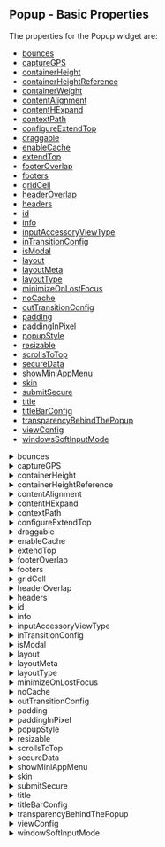                                

Popup - Basic Properties
------------------------

The properties for the Popup widget are:

*   [bounces](#bounces)
*   [captureGPS](#captureG)
*   [containerHeight](#containe2)
*   [containerHeightReference](#containe3)
*   [containerWeight](#containe)
*   [contentAlignment](#contentAlignment)
*   [contentHExpand](#contentHExpand)
*   [contextPath](#contextPath)
*   [configureExtendTop](#configur)
*   [draggable](#draggabl)
*   [enableCache](#enableCa)
*   [extendTop](#extendTo)
*   [footerOverlap](#footerOv)
*   [footers](#footers)
*   [gridCell](#gridCell)
*   [headerOverlap](#headerOverlap)
*   [headers](#headers)
*   [id](#id)
*   [info](#info)
*   [inputAccessoryViewType](#inputAccessoryViewType)
*   [inTransitionConfig](#inTransitionConfig)
*   [isModal](#isModal)
*   [layout](#layout)
*   [layoutMeta](#layoutMe)
*   [layoutType](#layoutType)
*   [minimizeOnLostFocus](#minimize)
*   [noCache](#noCache)
*   [outTransitionConfig](#outTransitionConfig)
*   [padding](#padding)
*   [paddingInPixel](#paddingI)
*   [popupStyle](#popupSty)
*   [resizable](#resizabl)
*   [scrollsToTop](#scrollsT)
*   [secureData](#secureData)
*   [showMiniAppMenu](#showMini)
*   [skin](#skin)
*   [submitSecure](#submitSecure)
*   [title](#title)
*   [titleBarConfig](#titleBar)
*   [transparencyBehindThePopup](#transparencyBehindThePopup)
*   [viewConfig](#viewConfig)
*   [windowsSoftInputMode](#windowsSoftInputMode)


<details close markdown="block"><summary>bounces</summary>

* * *

Specifies whether the scroll view bounces past the edge of the content and back again.

### Syntax
```

bounces
```

### Type

Boolean

### Read/Write

Read + Write

### Remarks

The default value for this property is true.

If set to _false,_ the scroll view bounce is not applied.

If set to _true,_ the scroll view bounce is applied.

### Example

```

//Defining properties for a Popup with bounces:true
var popBasic ={id:"popUp", title:"PopUP", skin:"popSkin", isModal:true};

var popLayout ={containerWeight:100, padding:[5,5,5,5]};

var popPSP ={**bounces:true**};  
  
//Creating the Popup.  
var popUp=new voltmx.ui.Popup(popBasic, popLayout, popPSP);
```

### Platform Availability

*   Available in the IDE
*   iPhone
*   iPad

* * *

</details>
<details close markdown="block"><summary>captureGPS</summary>

* * *

Specifies if the Popup must display a dialog seeking permission from the user to access the location details.

### Syntax
```

captureGPS
```

### Type

Boolean

### Read/Write

No

### Remarks

The default value for this property is false.

If set to _true,_ the dialog appears when you navigate to the specified Popup.

If set to _false,_ the dialog does not appear when you navigate to the specified Popup.

set the value to _true_ (select the checkbox).

For this property to work, you must have selected **Requires GPS functionality** in the Project Properties of the Application (For more information, see the _Configuring Project Properties_ section of the _VoltMX Iris User Guide_) to enable the application to use the GPS functionality.

The following image illustrates the popup to access the location details:

![](Resources/Images/CaptureGPS.png)

### Example

```

//Defining properties for a Popup with captureGPS:true
var popBasic ={id:"popUp", title:"PopUP", skin:"popSkin", isModal:true};

var popLayout ={containerWeight:100, padding:[5,5,5,5]};
		var popPSP ={**captureGPS:true**};

//Creating the Popup.
var popUp=new voltmx.ui.Popup(popBasic, popLayout, popPSP);
```

### Platform Availability

Available in the IDE

Available on Server side Mobile Web (advanced) platform only

* * *

</details>
<details close markdown="block"><summary>containerHeight</summary>

* * *

Specifies the available height of the container in terms of percentage. The percentage is with reference to the value of containerHeightReference property.

### Syntax

containerHeight

### Type

Number

### Read/Write

Read + Write

### Remarks

In Windows platforms, popup occupies the child widget/content height.

If not configured, the value may vary depending on the platforms.

### Example

```

//Defining properties for a Popup with containerHeight:80
var popBasic ={id:"popUp", title:"PopUP", skin:"popSkin", headers:[box1,box2], footers:[box3,box4], isModal:true, transparencyBehindThePopup:100};

var popLayout ={**containerHeight:80**,padding:[5,5,5,5]};

var popPSP ={};

//Creating the Popup.
var popUp=new voltmx.ui.Popup(popBasic, popLayout, popPSP);

//Reading the containerHeight of the popUp
alert("popUp containerHeight::"+popUp.containerHeight);


```

### Platform Availability

Available on all platforms.

* * *

</details>
<details close markdown="block"><summary>containerHeightReference</summary>

* * *

This property is enabled when you set the [containerHeight](#containe). The widget height percentage is calculated based on the following options:

### Syntax
```

containerHeightReference
```

### Type

Number

### Read/Write

Read + Write

### Remarks

The default value for this property is CONTAINER\_HEIGHT\_BY\_FORM\_REFERENCE.

The container height percentage is calculated based on the below options.

*   CONTAINER\_HEIGHT\_BY\_FORM\_REFERENCE: The Popup height is calculated based on the height of the Form excluding headers and footers. This property doesn't have any effect if the scrollbox is placed inside a popup or headers/footers. On Desktop Web platform, view port height is considered as form height.
*   CONTAINER\_HEIGHT\_BY\_PARENT\_WIDTH: Use this option if the Popup is placed inside a Box. The width is calculated based on the width of the Box. On Desktop Web platform, view port width is considered as parent width.
*   CONTAINER\_HEIGHT\_BY\_DEVICE\_REFERENCE: Specifies the height of the popup as that of the height of the device/screen height. On Desktop Web platform, screen height is considered as device height.

> **_Note:_** To set the value through code, prefix the option with _constants._ such as _**constants.<option>**_.

### Example

```

//Defining the properties for Popup with 
	containerHeightReference: constants.CONTAINER_HEIGHT_BY_DEVICE_REFERENCE
var popBasic ={id:"popUp", title:"PopUP", skin:"popSkin", headers:[box1,box2], 
	footers:[box3,box4], isModal:true, transparencyBehindThePopup:100};

var popLayout ={containerHeight:80,padding:[5,5,5,5], 
	**containerHeightReference: constants.CONTAINER_HEIGHT_BY_DEVICE_REFERENCE**};

var popPSP ={};

//Creating the Popup.
var popUp=new voltmx.ui.Popup(popBasic, popLayout, popPSP); 
```

### Platform Availability

Available in the IDE

Available on all platforms.

* * *

</details>
<details close markdown="block"><summary>contentAlignment</summary>

* * *

Specifies the alignment of content in the Popup with respect to the boundaries of the Popup.

### Syntax
```

contentAlignment
```

### Type

Constant

### Read/Write

Read + Write

### Remarks

The default value for this property is CONTENT\_ALIGN\_CENTER.

Following are the possible alignment options available for Popup content:

*   CONTENT\_ALIGN\_TOP\_LEFT – Specifies the content should be aligned at the top left corner of the Popup.
*   CONTENT\_ALIGN\_TOP\_CENTER – Specifies the content should be aligned at the top center corner of the Popup.
*   CONTENT\_ALIGN\_TOP\_RIGHT – Specifies the content should be aligned at the top right corner of the Popup.
*   CONTENT\_ALIGN\_MIDDLE\_LEFT – Specifies the content should be aligned at middle left corner of the Popup.
*   CONTENT\_ALIGN\_CENTER – Specifies the content should be aligned center of the Popup.
*   CONTENT\_ALIGN\_MIDDLE\_RIGHT – Specifies the content should align at the middle right corner of the Popup.
*   CONTENT\_ALIGN\_BOTTOM\_LEFT – Specifies the content should be aligned at the bottom left corner of the Popup.
*   CONTENT\_ALIGN\_BOTTOM\_CENTER – Specifies the content should be aligned at the bottom center corner of the Popup.
*   CONTENT\_ALIGN\_BOTTOM\_RIGHT – Specifies the content should be aligned at the bottom right corner of the Popup.

> **_Note:_** When the contentHExpand property is set to true, the Popup content occupies the entire width of the Popup. When the contentHExpand property is set to false, the Popup content is aligned based on the contentAlignment property.

### Example

```

<PopupName>.contentAlignment = constants. CONTENT_ALIGN_CENTER
```

### Platform Availability

This property is available on Windows Phone 8.1

* * *

</details>
<details close markdown="block"><summary>contentHExpand</summary>

* * *

Specifies if the content should occupy all the width available in the Popup Widget.

**Default:**_true_

If set to _false_, the content in the Popup occupies its preferred width. The preferred width of a widget is the sum of its content’s width, margin and padding.

If set to _true_, the content in the Popup occupies the entire width of the Popup.

### Syntax

contentHExpand

### Type

Boolean

### Read/Write

No

### Example

```

<PopupName>.contentHExpand = true;
```

### Platform Availability

This property is available on Windows Phone 8.1

* * *

</details>
<details close markdown="block"><summary>contextPath</summary>

* * *

Specifies the context path to be displayed in the address field of the browser. For more information about specifying a context path.

**Default:** empty

> **_Note:_** This field is only populated when you specify a Context ID and a corresponding Context Path in the Site Minder tab under Mobile web in the Project properties window.

#### Syntax

contextPath

### Type

String

### Example

```

//Defining properties for a Popup with contextPath:"https://www.xyz.com"
var popBasic ={id:"popUp", title:"PopUP", skin:"popSkin", isModal:true};

var popLayout ={containerWeight:100, padding:[5,5,5,5]};

var popPSP ={**contextPath:"https://www.xyz.com"**};

//Creating the Popup.
var popUp=new voltmx.ui.Popup(popBasic, popLayout, popPSP);
```

### Platform Availability

*   Available in the IDE
*   Server side Mobile Web (basic)
*   Server side Mobile Web (BJS)

* * *

</details>
<details close markdown="block"><summary>configureExtendTop</summary>

* * *

This property enables you to configure extendTop property.

### Syntax
```

None. Its an IDE only property
```

### Read/Write

No

### Remarks

The default value for this property is false.

If set to _true,_ the property extendTop is displayed.

If set to _false,_ the property extendTop is not displayed.

### Platform Availability

*   Available in the IDE
*   iPhone
*   iPad

* * *

</details>
<details close markdown="block"><summary>draggable</summary>

* * *

Specifies the weather the popup can be dragged across the browser screen.

### Syntax
```

draggable
```

### Type

Boolean

### Read/Write

No

### Remarks

The default value for this property is false.

If set to _true_, the popup window can be dragged.

if set to _false_, the popup window cannot be dragged.

### Example

```

//Defining properties for a Popup with draggable:true.
var popBasic ={id:"popUp", title:"PopUP", skin:"popSkin", isModal:true};

var popLayout ={containerWeight:100, padding:[5,5,5,5]};

var popPSP ={**draggable: true**};
		  
//Creating the Popup.
var popUp=new voltmx.ui.Popup(popBasic, popLayout, popPSP);
```

### Platform Availability

Available in the IDE

This property is available on Desktop Web platform.

* * *

</details>
<details close markdown="block"><summary>enableCache</summary>

* * *

This property enables you to improve the performance of Positional Dimension Animations.

### Syntax
```

enableCache
```

### Type

Boolean

### Read/Write

Read + Write

### Remarks

The default value for this property is true.

When this property is used, it increases the memory consumption by the application. It enables tradeoff between performance and visual quality of the content.

### Platform Availability

Available in the IDE

This property is supported only on Windows platform

* * *

</details>
<details close markdown="block"><summary>extendTop</summary>

* * *

Specifies the popup content to scroll under the App Menu. This property is supported in iOS7 and above only.

### Syntax
```

extendTop
```

### Type

Boolean

### Read/Write

Read + Write

### Remarks

This property is also applicable on the Application Level properties under Application Properties > Native > iPhone/iPad > Platform Settings. The property set at popup level takes precedence over Application level.

The default value for this property is false.

If set to _true,_ the popup scroll under the App Menu.

This property is applicable on popup level headers and footers, app level headers and footers, title bar, and app menu.

### Example

```

//Defining a popup with extendTop:true

var popBasic ={id:"popUp", title:"PopUP", skin:"popSkin", isModal:true};

var popLayout ={containerWeight:100, padding:[5,5,5,5]};

var popPSP ={**extendTop:true**};

//Creating the Popup.
var popUp=new voltmx.ui.Popup(popBasic, popLayout, popPSP);
```

### Platform Availability

*   Available in the IDE
*   iPhone
*   iPad

* * *

</details>
<details close markdown="block"><summary>footerOverlap</summary>

* * *

Specifies if the footer must overlaps the Popup. For example, every time you scroll the Popup, the footer is fixed and the footer overlaps the Popup as specified in the Footer Overlap field. If this field is selected, the Popup scrolls behind the footer background and a part of the footer background is transparent.

**Default:**_false_

### Syntax
```

footerOverlap
```

### Type

Boolean

### Read/Write

No

### Example

```

//Defining properties for a Popup with footerOverlap:true
var popBasic ={id:"popUp", title:"PopUP", skin:"popSkin", isModal:true};

var popLayout ={containerWeight:100, padding:[5,5,5,5]};

var popPSP ={**footerOverlap:true**};

//Creating the Popup.
var popUp=new voltmx.ui.Popup(popBasic, popLayout, popPSP);
```

### Platform Availability

*   Available in the IDE
*   iPhone
*   iPad

* * *

</details>
<details close markdown="block"><summary>footers</summary>

* * *

A footer is a section of the Popup that is docked at the bottom of the Popup (does not scroll along with the content of the Popup).

### Syntax
```

footers
```

### Type

Array(voltmx.ui.Box)

### Read/Write

Read only

### Remarks

It accepts an array of voltmx.ui.Box object references with horizontal orientation that are added as footer docked at the bottom of the Popup. These footers can be reused across forms.

### Example

```

//Defining properties for a Popup with Footers:[box3,box4], where box3 and box4 are boxes and these boxes should be created and made available for access.
var popBasic ={id:"popUp", title:"PopUP", skin:"popSkin", headers:[box1,box2], **footers:[box3,box4]**, isModal:true, transparencyBehindThePopup:100};

var popLayout ={containerWeight:100, padding:[5,5,5,5]};

var popPSP ={};

//Creating the Popup.
var popUp=new voltmx.ui.Popup(popBasic, popLayout, popPSP);
```

### Platform Availability

Available in the IDE

Available on all platforms

* * *

</details>
<details close markdown="block"><summary>gridCell</summary>

* * *

Represents the grid cell details in the sequence colSpan, rowSpan, rowNo, colNo. Description of the details are:

*   colSpan: Specifies the number of columns that a grid should span. Default value is 1.
*   rowSpan: Specifies the number of rows that a grid should span. Default value is 1.
*   rowNo: Specifies the row number in where the widget is placed in a grid layout.
*   colNo: Specifies the column number in where the widget is placed in a grid layout.

### Syntax
```

gridCell
```

### Type

JSObject

### Read/Write

Read + Write

### Remarks

This property is applicable only when a widget is placed inside a container widget with Grid Layout applied.

Layout type is not visible as a property. It is set when the user applies XYLayout or GridLayout on a form. The default option is XYLayout. To set GridLayout, right-click on the form and select Apply GridLayout.  

### Example

```

//Defining properties for a Popup with gridCell.
var popBasic ={id:"popUp", title:"PopUP", skin:"popSkin", headers:[box1,box2], footers:[box3,box4], isModal:true, transparencyBehindThePopup:100};

var popLayout ={containerWeight:80,padding:[5,5,5,5], layoutType: constants.CONTAINER_LAYOUT_GRID,
layoutMeta: {
	"cols": 8,
	"colmeta": ["15", "15", "15", "15", "15", "15", "5", "5"],
	"rows": 4
},**gridCell: {"colSpan":1, "rowSpan":1, "rowNo":1, "colNo":1}** };

var popPSP ={};

//Creating the Popup.
var popUp=new voltmx.ui.Popup(popBasic, popLayout, popPSP);
```

### Platform Availability

*   Available in the IDE
*   Windows Tablet

* * *

</details>
<details close markdown="block"><summary>headerOverlap</summary>

* * *

Specifies if the header must overlaps the Popup.

### Syntax
```

headerOverlap
```

### Type

Boolean

### Read/Write

No

### Remarks

The default value for this property is false.

For example, every time you scroll the Popup, the header is fixed and the header overlaps the Popup as specified in the header overlap field. If this field is selected, the Popup scrolls behind the header background and a part of the header background is transparent.

### Example

```

//Defining properties for a Popup with headerOverlap:true
var popBasic ={id:"popUp", title:"PopUP", skin:"popSkin", isModal:true};

var popLayout ={containerWeight:100, padding:[5,5,5,5]};

var popPSP ={**headerOverlap:true**};

//Creating the Popup.
var popUp=new voltmx.ui.Popup(popBasic, popLayout, popPSP);
```

### Platform Availability

*   Available in the IDE
*   iPhone
*   iPad

* * *

</details>
<details close markdown="block"><summary>headers</summary>

* * *

A header is a section of the Popup that is docked at the top of the Popup (does not scroll along with the content of the Popup). It accepts an array of voltmx.ui.Box object references with horizontal orientation that are added as header docked at the top of the Popup. These headers can be reused across Popups.

### Syntax
```

headers
```

### Type

Array(voltmx.ui.Box)

### Read/Write

Read only

### Example

```

//Defining properties for a Popup with headers:[box1,box2],Where box1 and box2 are boxes and these boxes should be created and made available for access.
var popBasic ={id:"popUp", title:"PopUP", skin:"popSkin", **headers:[box1,box2]**, footers:[box3,box4], isModal:true, transparencyBehindThePopup:100};

var popLayout ={containerWeight:100, padding:[5,5,5,5]};

var popPSP ={};

//Creating the Popup.
var popUp=new voltmx.ui.Popup(popBasic, popLayout, popPSP);
```

### Platform Availability

Available in the IDE

Available on all platforms

* * *

</details>
<details close markdown="block"><summary>id</summary>

* * *

id is a unique identifier of Popup consisting of alpha numeric characters. Every Popup should have a unique id within an application.

### Syntax
```

id
```

### Type

String

### Read/Write

No

### Example

```

//Defining properties for a Popup with id:"popUp1"
var popBasic ={**id:"popUp1"**, title:"PopUP",skin:"popSkin", headers:[box1,box2], footers:[box3,box4], isModal:true, transparencyBehindThePopup:100};

var popLayout ={containerWeight:100,padding:[5,5,5,5]};

var popPSP ={};

//Creating the Popup.
var popUp1=new voltmx.ui.Popup(popBasic, popLayout, popPSP);
```

### Platform Availability

Available in the IDE

Available on all platforms

* * *

</details>
<details close markdown="block"><summary>info</summary>

* * *

A custom JSObject with the key value pairs that a developer can use to store the context with the widget. This will help in avoiding the globals to most part of the programming.

> **_Note:_** This is a **non-Constructor** property. You cannot set this property through widget constructor. But you can read and write data to it.

Info property can hold any JSObject. After assigning the JSObject to info property, the JSObject should not be modified. For example,

```

var inf = {a: 'hello'};
widget.info = inf; //works
widget.info.a = 'hello world'; //This will not update the widget info a property to Hello world. widget.info.a will have old value as hello.
```

### Syntax
```

info
```

### Type

JSObject

### Read/Write

Read + Write

### Example

```

//Defining properties for a Popup with info property.
var popBasic ={id:"popUp", title:"PopUP", skin:"popSkin", headers:[box1,box2], footers:[box3,box4], isModal:true, transparencyBehindThePopup:100};

var popLayout ={containerWeight:100,padding:[5,5,5,5]};

var popPSP ={};
  
//Creating the Popup.
var popUp=new voltmx.ui.Popup(popBasic, popLayout, popPSP);  
**popUp.info = {key:"text of popup"};**  
//Reading the info of the popUp.	
alert("popUp info is ::"+popUp.info);
```

### Platform Availability

Available on all platforms

* * *

</details>
<details close markdown="block"><summary>inputAccessoryViewType</summary>

* * *

When building iPhone applications that support or provide text input, it's often necessary to create some extra buttons (or other controls) beyond the ones provided by the default keyboard interface.

### Syntax
```

inputAccessoryViewType
```

### Type

Number

### Read/Write

No

### Remarks

VoltMX Platform by default, adds the Previous, Next and Done buttons to the applicable input controls. These buttons allow specific operations needed by your application, such as moving to the next or previous text field, make the keyboard disappear. The area above the keyboard is known as Input Accessory View.

This property, allows you to specify the type of accessory view that will be shown for all the input controls on this Popup.

![](Resources/Images/onlynextprevtoolbar.png)

The Input Accessory View Type defined in the form level takes precedence over the Input Accessory View Type defined in application level settings.

You can select one of the following view types:

**Default:** FORM\_INPUTACCESSORYVIEW\_DEFAULT

The available options are:

*   FORM\_INPUTACCESSORYVIEW\_NONE: Use this option if you do not want to specify the toolbar.  
    This option should be used carefully, as setting this option for widgets like calendar leaves the user with no option to select and drop-down a wheel calendar.
*   FORM\_INPUTACCESSORYVIEW\_DEFAULT: Specifies that the toolbar that is defined in the Application level settings. To set the Application level settings, right-click on the project and navigate to `Properties> Native App>iPhone/iPad.`
*   FORM\_INPUTACCESSORYVIEW\_NEXTPREV: Specifies the navigation options as Next, Previous, and Done for a popup. The below image illustrates the nextprevtoolbar set for a Textbox. The highlighted toolbar is achieved by setting the Keyboard Type as _Default_ for a Textbox and Input Accessory View Type as _nextprevtoolbar_ to the popup.

![](Resources/Images/nextprevtoolbar.png)

*   FORM\_INPUTACCESSORYVIEW\_CANCEL: Specifies that the input accessory view has a cancel button. This option does not trigger any events. Specifies that the input accessory view has a cancel button. This option does not trigger any events.

This option (_none_) should be used carefully, as setting this option for widgets like calendar leaves the user with no option to select and drop-down a wheel calendar.

### Example

```

//Defining properties for a Popup with inputAccessoryViewType as nextprevtoolbar
var popBasic ={id:"popUp", title:"PopUP", skin:"popSkin", isModal:true};

var popLayout ={containerWeight:100, padding:[5,5,5,5]};

var popPSP ={**inputAccessoryViewType:constants.nextprevtoolbar**};

//Creating the Popup.
var popUp=new voltmx.ui.Popup(popBasic, popLayout, popPSP);
```

### Platform Availability

*   Available in the IDE
*   iPhone
*   iPad

* * *

</details>
<details close markdown="block"><summary>inTransitionConfig</summary>

* * *

Specifies the configuration to be used when the user arrives on this form. It accepts hash values.

### Syntax
```

inTransitionConfig
```

### Type

JSObject

### Read/Write

Read + Write

### Remarks

Following are the properties available for iPhone and iPad:

**transitionDuration:** Specifies the duration after which the transition is applied on the popup. The default value is 0.3 seconds.

**transitionDirection:** Specifies the direction from which the popup is displayed. The available options are:

1.  none - Use this option if you do not want to specify a transition direction.
2.  fromRight - Specifies that the popup must appear from the right.
3.  fromLeft - Specifies that the popup must appear from the left.
4.  fromBottom - Specifies that the popup must appear from the bottom.
5.  fromTop - Specifies that the popup must appear from the top.

**transitionEffect:** Specifies the effect from which the popup is displayed. The available options are:

1.  none - Use this option if you do not want to specify a transition direction.
2.  transitionMoveIn - Specifies that the popup must slide over the existing content in the direction as specified in the _transitionDirection_.
3.  transitionPush - Specifies that the popup must push the existing content in the direction as specified in the _transitionDirection_ preserve">var var take its place.
4.  transitionReveal - Specifies that the popup must be revealed gradually in the direction as specified in the _transitionDirection_.

The below effects applicable to Android platform:

1.  default/none - The constant value is 0. The default device effect is applied or none of the effect is applied.
2.  bottom-top - The constant value is 1. Specifies that the popup must _slide-in_ from the bottom and proceed towards the top.
3.  from left - The constant value is 2. Specifies that the popup must _slide-in_ from the _left_ with a _fade_ effect.
4.  from right- The constant value is 3. Specifies that the popup must _slide-in_ from the _right_ with a _fade_ effect.
5.  to right- The constant value is 4. Specifies that the popup must _slide-out_ to the _right_ with a _fade_ effect.
6.  to left- The constant value is 5. Specifies that the popup must _slide-out_ to the _left_ with a _fade_ effect.
7.  from center- The constant value is 6. Specifies that the popup must _grow_ from the _center_ with a _fade_ effect.
8.  topright-bottom - The constant value is 7. Specifies that the popup must _slide-in_ from the _top-right_ corner and proceed towards the bottom.
9.  bottomleft-top - The constant value is 8. Specifies that the popup must _slide-in_ from the _bottom-left_ corner and proceed towards the top.
10.  bottom-top style1 - The constant value is 9. Specifies that the popup must _shrink_ from the bottom towards the top.
11.  top down - The constant value is 10. Specifies that the popup must _slide-in_ from the top and proceed towards the bottom.

```

//sample code to set inTransitionConfig with the option bottom-top.  
  
popup1.inTransitionConfig= { popupAnimation: 1 };
```

Following are the properties available for Windows Phone:

**inTransition:** Specifies the effect from which the popup is displayed. The available options are:

1.  Slide In- Specifies that the popup must slide horizontally from left into the view. By default, this option is selected.
2.  Pop In- Specifies that the popup must emerge from center-center of the screen.
3.  none: The popup appears with no animation applied.

On SPA Platform, **Transition** has the below options to set:

1.  None- Use this option if you do not want to specify a transition direction.
2.  Top Center - Specifies that the popup must appear from the top center.
3.  Bottom Center - Specifies that the popup must appear from the bottom center.
4.  Right Center - Specifies that the popup must appear from the right center.
5.  Left Center - Specifies that the popup must appear from the left center.

### Example

```

//Defining properties for a Popup with inTransitionConfig:{transitionDirection:"topCenter"}
var popBasic ={id:"popUp", title:"PopUP", skin:"popSkin", isModal:true};

var popLayout ={containerWeight:100, padding:[5,5,5,5]};

var popPSP ={**inTransitionConfig:{transitionDuration:"0.5", transitionEffect:"transitionMoveIn", transitionDirection:"topCenter"}**};

//Creating the Popup.
var popUp=new voltmx.ui.Popup(popBasic, popLayout, popPSP);

//Reading the inTransitionConfig of the popUp
alert("popUp inTransitionConfig::"+popUp.inTransitionConfig);
```

### Platform Availability

Available in the IDE

Available on all platforms., Windows Desktop, and Windows Tablet

* * *

</details>
<details close markdown="block"><summary>isModal</summary>

* * *

This property indicates whether the popup is to be shown as modal window or a non-modal window.

### Syntax
```

isModal
```

### Type

Boolean

### Read/Write

Read + Write

### Remarks

In user interface design, a _modal_ window, which is a child window that requires users to interact with it before they can return to operating the parent application, thus preventing the workflow on the application main window.

The default value for this property is false.

If set to _true,_ the popup is shown as modal window.

If set to _false,_ the popup is shown as non-modal window.

### Example

```

//Defining properties for a Popup with isModal:true
var popBasic ={id:"popUp", title:"PopUP",skin:"popSkin", headers:[box1,box2], footers:[box3,box4], **isModal:true**, transparencyBehindThePopup:100};

var popLayout ={containerWeight:100,padding:[5,5,5,5]};

var popPSP ={};
  
//Creating the Popup.
var popUp=new voltmx.ui.Popup(popBasic, popLayout, popPSP);

//Reading the isModal of the popUp
alert("popUp isModal::"+popUp.isModal);
```

### Platform Availability

Available in the IDE

Available on all platforms

* * *

</details>
<details close markdown="block"><summary>layout</summary>

* * *

Specifies if the arrangement of the widgets either in horizontal or vertical direction.

### Syntax
```

layout
```

### Type
String

### Read/Write
No

### Remarks

The default value for this property is Vertical.

The available options are:

*   Vertical:The navigation happens in vertical direction.
*   Horizontal:The navigation happens in horizontal direction.

### Example

```

//Defining properties for a Popup with layout:Vertical
var popBasic ={id:"popUp", title:"PopUP", skin:"popSkin", isModal:true};

var popLayout ={containerWeight:100, padding:[5,5,5,5]};

var popPSP ={**layout:constants.Vertical**};

//Creating the Popup.
var popUp=new voltmx.ui.Popup(popBasic, popLayout, popPSP);
```

### Platform Availability

Available in the IDE

This property is available on Windows Tablet

* * *

</details>
<details close markdown="block"><summary>layoutMeta</summary>

* * *

A custom JSObject with the key, value pairs that developer can use to provide the meta info about the grid layout.

### Syntax
```

layoutMeta
```

### Type

JSObject

### Read/Write

Read + Write

### Remarks

The following are the mandatory keys required to be part of the Meta.

The data for layoutmeta data is set when you set grid layout view properties for rows and columns. This property can be set using VoltMX Iris Grid Layout view. To set the view, go to Window > Show View > Others and select GridLayout View from VoltMX Iris folder.

**rows :** no of grid rows

**cols** : no of grid cols

**colmeta**: \[{width:"width in %"}\]

The sum total of percentage (%) widths of each of the columns in the grid layout should add up to 100%.

### Example

```

//Defining properties for a Popup with layoutMeta.
var popBasic ={id:"popUp", title:"PopUP", skin:"popSkin", headers:[box1,box2], footers:[box3,box4], isModal:true, transparencyBehindThePopup:100};

var popLayout ={containerWeight:80,padding:[5,5,5,5], layoutType: constants.CONTAINER_LAYOUT_GRID,
**layoutMeta: {
		"cols": 8,
	"colmeta": ["15", "15", "15", "15", "15", "15", "5", "5"],
	"rows": 4}**,
		gridCell: {"colSpan":1, "rowSpan":1, "rowNo":1, "colNo":1} };

var popPSP ={};

//Creating the Popup.
var popUp=new voltmx.ui.Popup(popBasic, popLayout, popPSP);
```

### Platform Availability

*   Available in the IDE
*   Windows Tablet

* * *

</details>
<details close markdown="block"><summary>layoutType</summary>

* * *

Defines the type of the layout of container widget.

### Syntax
```

layoutType
```

### Type

String

### Read/Write

Read only

### Remarks

The available options are:

*   CONTAINER\_LAYOUT\_BOX: This is the default options on both Windows Tablet and Desktop Web platforms.
*   CONTAINER\_LAYOUT\_GRID: In grid layout the form is split it to rows and columns.

Layout type is not visible as a property. It is set when the user applies XYLayout or GridLayout on a form. From the IDE, the default option is XYLayout. To set GridLayout, right-click on the form and select Apply GridLayout.

### Example

```

//Defining properties for a Popup with layoutType:CONTAINER_LAYOUT_GRID.
var popBasic ={id:"popUp", title:"PopUP", skin:"popSkin", headers:[box1,box2], footers:[box3,box4], isModal:true, transparencyBehindThePopup:100};

var popLayout ={containerWeight:80,padding:[5,5,5,5], **layoutType: constants.CONTAINER_LAYOUT_GRID**,
layoutMeta: {
	"cols": 8,
	"colmeta": ["15", "15", "15", "15", "15", "15", "5", "5"],
	"rows": 4
}, gridCell: {"colSpan":1, "rowSpan":1, "rowNo":1, "colNo":1} };

var popPSP ={};

//Creating the Popup.
var popUp=new voltmx.ui.Popup(popBasic, popLayout, popPSP);
```

### Platform Availability

*   Available in the IDE
*   Windows Tablet

* * *

</details>
<details close markdown="block"><summary>minimizeOnLostFocus</summary>

* * *

Indicates the popup window should minimize when the focus moves out of the popup.

### Syntax
```

minimizeOnLostFocus
```

### Type

Boolean

### Read/Write

No

Remarks

This property is applicable only for non-modal popup.

The default value for this property is false.

If set to _true_, the popup window is minimized.

if set to _false_, the popup window is not minimized.

### Example

```

//Defining a Popup with layoutType
var popBasic = {id:"popup", type:constants.POPUP_TYPE_NATIVE , title:"Welcome"};

var popLayout ={displayOrientation:constants.POPUP_DISPLAY_ORIENTATION_BOTH, paddingInPixel:false, padding:[5,5,5,5]};

var popPSP ={layoutType: constants.CONTAINER_LAYOUT_GRID,
layoutMeta: {
	"cols": 8,
	"colmeta": ["15", "15", "15", "15", "15", "15", "5", "5"],
	"rows": 4
	}, **minimizeOnLostFocus: true**};

//Creating a POPUP.
var frm =new voltmx.ui.Popup(popBasic, popLayout, popPSP);
```

### Platform Availability

Available in the IDE

This property is available on Desktop Web

* * *

</details>
<details close markdown="block"><summary>noCache</summary>

* * *

This property indicates that if the form is enabled for caching on the device browser.

### Syntax
```

noCache
```

### Type

Boolean

### Remarks

A web cache is a mechanism for the temporary storage ](caching) of web documents, such as.md pages and images, to reduce bandwidth usage, server load, and perceived lag.

The default value for this property is true.

If set to _false_, appropriate Cache control headers are included in the HTTP response.

If set to _true_, cache control headers are not included in the HTTP response.

### Example

```

//Defining properties for a Popup with noCache:false
var popBasic ={id:"popUp", type:constants.POPUP_TYPE_NATIVE, title:"PopUP", skin:"popSkin", isModal:true};

var popLayout ={containerWeight:100,padding:[5,5,5,5]};

var popPSP ={**noCache:false**};

//Creating the Popup.
var popUp=new voltmx.ui.Popup(popBasic, popLayout, popPSP);
```

### Platform Availability

*   Available in the IDE
*   Server side Mobile Web (basic)
*   Server side Mobile Web (BJS)

* * *

</details>
<details close markdown="block"><summary>outTransitionConfig</summary>

* * *

### Syntax
```

outTransitionConfig
```

### Type

JSObject

### Read/Write

Read + Write

### Remarks

Specifies the type of transition effect to be applied when the popup is going out of view. It accepts hash values.

Following are the properties available for iPhone and iPad:

**transitionDuration:** Specifies the duration after which the transition is applied on the popup. The default value is 0.3 seconds.

**transitionDirection:** Specifies the direction from which the popup must disappear in a view. You can choose one of the following options:

1.  none - Use this option if you do not want to specify a transition direction.
2.  fromRight - Specifies that the popup must disappear from the right.
3.  fromLeft - Specifies that the popup must disappear from the left.
4.  fromBottom - Specifies that the popup must disappear from the bottom.
5.  fromTop - Specifies that the popup must disappear from the top.

**transitionEffect:** Specifies the type of transition effect to be applied when the form disappears in the view. You can choose one of the following transition effects:

1.  none - Use this option if you do not want to specify a transition direction.
2.  transitionFade - Specifies that the popup must fade when it is transitioned to a hidden or an invisible state.
3.  transitionMoveOut - Specifies that the popup must slide away in the direction as specified in the _transitionDirection_.
4.  transitionMoveIn - Specifies that the popup must slide over the existing content in the direction as specified in the _transitionDirection_.

Following are the properties available for Android platform:

1.  default/none - The constant value is 0. The default device effect is applied or none of the effect is applied.
2.  bottom-top - The constant value is 1. Specifies that the popup must _slide-out_ from the bottom and proceed towards the top.
3.  from left- The constant value is 2. Specifies that the popup must _slide-out_ from the _left_ with a _fade_ effect.
4.  from right - The constant value is 3. Specifies that the popup must _slide-out_ from the _right_ with a _fade_ effect.
5.  to right - The constant value is 4. Specifies that the popup must _slide-in_ to the _right_ with a _fade_ effect.
6.  to left - The constant value is 5. Specifies that the popup must _slide-in_ to the _left_ with a _fade_ effect.
7.  from center - The constant value is 6. Specifies that the popup must _grow_ from the _center_ with a _fade_ effect.
8.  topright-bottom - The constant value is 7. Specifies that the popup must _slide-in_ from the _top-right_ corner and proceed towards the bottom.
9.  bottomleft-top - The constant value is 8. Specifies that the popup must _slide-in_ from the _bottom-left_ corner and proceed towards the top.
10.  bottom-top style1 - The constant value is 9. Specifies that the popup must _shrink_ from the bottom towards the top.
11.  top down - The constant value is 10. Specifies that the popup must _slide-in_ from the top and proceed towards the bottom.

```

//sample code to set outTransitionConfig with the option top down.  
  
popup1.outTransitionConfig= { popupAnimation: 10 };
```

Following are the properties available for Windows Phone:

**outTransition:** Specifies the effect when popup is disappearing. The available options are:

1.  Slide Out- Specifies that the popup must slide horizontally to right when disappearing.
2.  Pop Out- Specifies that the popup must drop in to center-center of the screen when disappearing.
3.  none- The popup disappears with no animation applied.

On SPA Platform, **Transition** has the below options to set:

1.  None- Use this option if you do not want to specify a transition direction.
2.  Top Center - Specifies that the popup must disappear from the top center.
3.  Bottom Center - Specifies that the popup must disappear from the bottom center.
4.  Right Center - Specifies that the popup must disappear from the right center.
5.  Left Center - Specifies that the popup must appear from the left center.

### Example

```

//Defining properties for a Popup with outTransitionConfig:{transitionDirection:"topCenter"}
var popBasic ={id:"popUp", title:"PopUP", skin:"popSkin", isModal:true};

var popLayout ={containerWeight:100, padding:[5,5,5,5]};

var popPSP ={**outTransitionConfig:{transitionDuration:"0.5", transitionEffect:"transitionMoveIn", transitionDirection:"topCenter"}**};

//Creating the Popup.
var popUp=new voltmx.ui.Popup(popBasic, popLayout, popPSP);

//Reading the outTransitionConfig of the popUp.
alert("popUp outTransitionConfig::"+popUp.outTransitionConfig);
```

Availability

Available in the IDE

Available on all platforms., Windows Desktop, and Windows Tablet.

* * *

</details>
<details close markdown="block"><summary>padding</summary>

* * *

Defines the space between the content of the widget and the widget boundaries.

### Syntax
```

padding
```

### Type

Array

### Read/Write

Read + Write

### Remarks

You can use this option to define the top, left, right, and bottom distance between the widget content and the widget boundary.

To define the padding values for a platform, click the (![](Resources/Images/clicktoedit.png)) button against the property to open the _Padding_ screen. Select the checkbox against the platform for which you want to define the padding's and enter the top, left, right, and bottom padding values.

If you want to use the padding values set for a platform across other platforms, you can click the _Apply To_ button and select the platforms on which you want the padding values to be applied.

Due to Browser restrictions, you cannot apply padding for a [ComboBox](ComboBox.md), [Form](Form.md) and [ListBox](ListBox.md) widgets on Mobile Web platform. Padding is not supported by Windows Mobile browser for Box and Image Gallery.

If no skin is applied to a Button, then padding is not supported on iPhone. This is due to iOS Safari browser limitation. If you want the padding to be applied, apply a skin to the button and then apply padding.

The following image illustrates the window to define the padding's for platforms:

![](Resources/Images/PaddingSS.png)  
  
The following image illustrates a widget with a defined padding:

![](Resources/Images/Padding.png)

### Example

```

//Defining properties for a Popup with padding:[5,5,5,5]
var popBasic ={id:"popUp", title:"PopUP", skin:"popSkin", headers:[box1,box2], footers:[box3,box4], isModal:true, transparencyBehindThePopup :100};

var popLayout ={containerWeight:100, **padding:[5,5,5,5]**};

var popPSP ={};

//Creating the Popup.
var popUp=new voltmx.ui.Popup(popBasic, popLayout, popPSP);


```

### Platform Availability

Available in the IDE

Available on all platforms

* * *

</details>
<details close markdown="block"><summary>paddingInPixel</summary>

* * *

Indicates if the padding is to be applied in pixels or in percentage.

### Syntax
```

paddingInPixel
```

### Type

Boolean

### Read/Write

No

### Remarks

The default value for this property is false.

If set to _true,_ the padding is applied in pixels.

If set to _false,_ the padding is applied as set in [padding](#padding) property.

This property can be set to _true_ or _false_ only for iPhone, iPad, Android and Windows Phone. On other platforms this property does not give any results even when set to _true_.

For backward compatibility on older projects, this property is will be made _true_ for iPhone, iPad, Android and Windows Phone and for other platforms it will be _false_.

### Example

```

//Defining properties for a Popup with padding in pixels.
var popBasic ={id:"popUp", title:"PopUP", skin:"popSkin", headers:[box1,box2], footers:[box3,box4], isModal:true, transparencyBehindThePopup :100};

var popLayout ={containerWeight:100, padding:[5,5,5,5], **paddingInPixel: true**};

var popPSP ={};

//Creating the Popup.
var popUp=new voltmx.ui.Popup(popBasic, popLayout, popPSP);
```

### Platform Availability

*   Available in the IDE
*   iPhone
*   iPad
*   Android
*   Windows Phone

* * *

</details>
<details close markdown="block"><summary>popupStyle</summary>

* * *

Specifies the popup style to be displayed in the application.

### Syntax
```

popupStyle
```

### Type

Number

### Read/Write

No

### Remarks

The available options are:

*   POPUP\_TYPE\_VOLTMX\_STYLE:This is the default popup provided by voltmx.
*   POPUP\_TYPE\_NATIVE\_STYLE:This option is applicable for iPad only. Using this style, the popup is rendered as popover.

### Example

```

//Defining properties for a Popup with outTransitionConfig:{transitionDirection:"topCenter"}
var popBasic ={id:"popUp", title:"PopUP", skin:"popSkin", isModal:true};

var popLayout ={containerWeight:100, padding:[5,5,5,5]};

var popPSP ={**popupStyle:constants.POPUP_TYPE_NATIVE_STYLE}**};

//Creating the Popup.
var popUp=new voltmx.ui.Popup(popBasic, popLayout, popPSP);

//Reading the Popup style.
alert("popUp style is ::"+popUp.popupStyle);
```

### Platform Availability

Available in the IDE

Available on iPad platform only

* * *

</details>
<details close markdown="block"><summary>resizable</summary>

* * *

Specifies the weather the popup can be resized across the browser screen.

### Syntax
```

resizable
```

### Type

Boolean

### Read/Write

No

### Remarks

The default value for this property is false.

If set to _true_, the popup window can be resized.

if set to _false_, the popup window cannot be resized.

### Example

```

//Defining properties for a Popup with resizable:true.
var popBasic ={id:"popUp", title:"PopUP", skin:"popSkin", isModal:true};

var popLayout ={containerWeight:100, padding:[5,5,5,5]};

var popPSP ={**resizable: true**};
		  
//Creating the Popup.
var popUp=new voltmx.ui.Popup(popBasic, popLayout, popPSP);
```

### Availability

Available in the IDE

This property is available on Desktop Web platform.

* * *

</details>
<details close markdown="block"><summary>scrollsToTop</summary>

* * *

This property enables you to scroll the Popup to top on tapping a device’s status bar.

### Syntax
```

scrollsToTop
```

### Type

Boolean

### Read/Write

Read + Write

### Remarks

The default value for this property is true.

If this property is true for more than one widget, then this property is not applied to any of the widgets.

### Platform Availability

*   iPhone
*   iPad

* * *

</details>
<details close markdown="block"><summary>secureData</summary>

* * *

Specifies if the browser must retain and use the information that you have filled in a form (for example, username and password) and use it during the POST request made when you refresh the browser or use the back button on the browser.

### Syntax
```

secureData
```

### Type

Boolean

### Read/Write

No

### Remarks

**Default:**_the option is not selected_ (the browser will retain data and use it during POST request)

If you do not want the browser to use the information during the POST request made when you refresh the browser or use the back button on the browser, select the checkbox.

### Example

```

//Defining properties for a Popup with secureData:true
var popBasic ={id:"popUp", title:"PopUP", skin:"popSkin", isModal:true};

var popLayout ={containerWeight:100,padding:[5,5,5,5]};

var popPSP ={**secureData:true**};

//Creating the Popup.
var popUp=new voltmx.ui.Popup(popBasic, popLayout, popPSP);
```

### Availability

*   Available in the IDE
*   Server side Mobile Web (basic)
*   Server side Mobile Web (BJS)

* * *

</details>
<details close markdown="block"><summary>showMiniAppMenu</summary>

* * *

Specifies if the application menu is shown or hidden in the application.

### Syntax
```

showMiniAppMenu
```

### Type

Boolean

### Read/Write

No

### Remarks

The default value for this property is false.

The below image illustrates the default mode of an application menu of the Popup:

![](Resources/Images/formmodewpdefault.png)

**Mini**

If you set the value to mini the application menu is minimized in the application.

The below image illustrates the _Mini_ mode of an application menu of the Popup:

![](Resources/Images/formmodewpmini.png)

### Example

```

//Defining properties for a Popup with mangoMode:true
var popBasic ={id:"popUp", title:"PopUP", skin:"popSkin", isModal:true};

var popLayout ={containerWeight:100,padding:[5,5,5,5]};

var popPSP ={**showMiniAppMenu:true**};
		  
//Creating the Popup.
var popUp=new voltmx.ui.Popup(popBasic, popLayout, popPSP);
```

### Availability

Available in the IDE

Available on Windows Phone platform only.

* * *

</details>
<details close markdown="block"><summary>skin</summary>

* * *

Specifies a background skin for Popup.

### Syntax
```

skin
```

### Type

String

### Read/Write

Read + Write

### Example

```

//Defining properties for a Popup with skin:"popSkin", skin should be created with the same name through IDE or code.
var popBasic ={id:"popUp", title:"PopUP", **skin:"popSkin"**, headers:[box1,box2], footers:[box3,box4], isModal:true, transparencyBehindThePopup:100};

var popLayout ={containerWeight:100,padding:[5,5,5,5]};

var popPSP ={};
  
//Creating the Popup.
var popUp=new voltmx.ui.Popup(popBasic, popLayout, popPSP);

//Reading the skin of the popUp
alert("popUp skin::"+popUp.skin);
```

### Availability

Available in the IDE

Available on all platforms

* * *

</details>
<details close markdown="block"><summary>submitSecure</summary>

* * *

Specifies if the information must be sent using secure connection (https) or insecure connection (http).

### Syntax

submitSecure

### Type

Boolean

### Read/Write

No

Remarks

This property is useful in scenarios where you want the information sent to be secure. For example, credit card user credentials, transactions etc.

**Default:**_false_ (the checkbox is not selected and the information sent is _not_ secure)

To send information securely, set the value to _true_ (select the checkbox).

If you have marked all the Forms to be submitted through a secure protocol, then the popup must also be secured.

### Example

```

//Defining properties for a Popup with submitSecure:true
var popBasic ={id:"popUp", title:"PopUP", skin:"popSkin", isModal:true};

var popLayout ={containerWeight:100,padding:[5,5,5,5]};

var popPSP ={**submitSecure:true**};

//Creating the Popup.
var popUp=new voltmx.ui.Popup(popBasic, popLayout, popPSP);
```

### Availability

*   Available in the IDE
*   Server side Mobile Web (basic)
*   Server side Mobile Web (BJS)

* * *

</details>
<details close markdown="block"><summary>title</summary>

* * *

Specifies a general or descriptive text that will be shown as the title for the Popup.

> **_Note:_** For Desktop Web platform, the title is displayed on the browser window.

### Syntax
```

title
```

### Type

String

### Read/Write

Read + Write

### Example

```

//Defining properties for a Popup with title:"PopUP Title"
var popBasic ={id:"popUp", **title:"PopUP Title"**, skin:"popSkin", headers:[box1,box2], footers:[box3,box4], isModal:true, transparencyBehindThePopup:100};

var popLayout ={containerWeight:100, padding:[5,5,5,5]};

var popPSP ={};
  
//Creating the Popup.
var popUp=new voltmx.ui.Popup(popBasic, popLayout, popPSP);

//Reading the title of the popUp
alert("popUp title::"+popUp.title);
```

### Platform Availability

Available in the IDE

Available on all platforms except SPA platform

* * *

</details>
<details close markdown="block"><summary>titleBarConfig</summary>

* * *

Specifies the configuration properties for title bar for Desktop Web platform.

### Syntax
```

titleBarConfig
```

### Type

JSObject

### Read/Write

Read + Write

### Remarks

**minIcon**: Represents the URL of the icon to be used for displaying the minimize option for the popup window. The default icon is "-".

> Type: String

**maxIcon**: Represents the URL of the icon to be used for displaying the maximize option for the popup window. The default icon is "+".

> Type: String

**closeIcon**: Represents the URL of the icon to be used to close the popup window. The default icon is "X".

> Type: String

**skin**: Specifies the skin to be applied on the browser window.

> Type: String

**template**: Specifies the template for the browser window there the developer can arrange the images and the titles.

### Example

```

//Defining properties for a Popup with titleBarConfig properties.
var popBasic ={id:"popUp", title:"PopUP", skin:"popSkin", isModal:true};

var popLayout ={containerWeight:100, padding:[5,5,5,5]};

var popPSP ={**titleBarConfig: {
	minIcon: \\resources\desktopweb\min.png,
	maxIconsizeMode: \\resources\desktopweb\max.png,
	closeIcon \\resources\desktopweb\close.png,**   
 **skin: titlebarconfskin}**
};
  
//Creating the Popup.
var popUp=new voltmx.ui.Popup(popBasic, popLayout, popPSP);
```

### Availability

Available in the IDE

This property is available on Desktop Web platform.

* * *

</details>
<details close markdown="block"><summary>transparencyBehindThePopup</summary>

* * *

Indicates the transparency to be used behind the popup, default is 100% transparent.

### Syntax
```

transparencyBehindThePopup
```

### Type

Number

### Read/Write

Read + Write

### Remarks

This can be used to have dim effect behind the popup when a popup is shown.

On SPA platforms, transparencyBehindThePopup is supported only for modal popup.

### Example

```

//Defining properties for a Popup with transparencyBehindThePopup:80
var popBasic ={id:"popUp", title:"PopUP",skin:"popSkin", headers:[box1,box2], footers:[box3,box4], isModal:true, **transparencyBehindThePopup:80**};

var popLayout ={containerWeight:100, padding:[5,5,5,5]};

var popPSP ={};
  
//Creating the Popup.
var popUp=new voltmx.ui.Popup(popBasic, popLayout, popPSP);

//Reading the transparencyBehindThePopup of the popUp.
alert("popUp transparencyBehindThePopup ::"+popUp.transparencyBehindThePopup);
```

### Platform Availability

Available in the IDE

Available on all platforms

* * *

</details>
<details close markdown="block"><summary>viewConfig</summary>

* * *

View Configuration is applicable only when container widget layout is grid.

### Syntax
```

viewConfig
```

### Type

JSObject

### Read/Write

No

### Remarks

For more information on applying the Grid layout please refer VoltMX Iris User Guide.

ViewConfig displays two types of views:

*   Normal view
*   Grid view

The type of view will be determined by the Reference Width and Reference Height of the view config property, if reference height and width are greater than 0, then view set is grid view.

For example, if you set an _onClick_ to a box, the _onClick_ event will be executed whenever you click each cell. Set righttap event using _setGestureRecognizer_ to a box and you can see right click behavior on each cell of grid view.

Possible value for Reference width and Height:

Default application displays 0,you can give any number greater than 0 to get grid view type of a widget.

Possible values for Size Mode:

*   constants.GRID\_TYPE\_FIXED
*   constants.GRID\_TYPE\_GROW\_COLUMNS
*   constants.GRID\_TYPE\_GROW\_ROWS

### Example

```

//Defining properties for a Popup with the viewConfig
var popBasic ={id:"popUp", title:"PopUP", skin:"popSkin", isModal:true};

var popLayout ={containerWeight:100, padding:[5,5,5,5]};

var popPSP ={viewConfig: {
	referenceHeight: 40,
	sizeMode: constants.GRID_TYPE_FIXED,
	referenceWidth: 30			
	};
		  
//Creating the Popup.
var popUp=new voltmx.ui.Popup(popBasic, popLayout, popPSP);
```

### Availability

Available in the IDE

This property is available on Windows Tablet platform.

* * *

</details>
<details close markdown="block"><summary>windowSoftInputMode</summary>

* * *

This property defines how the main Popup interacts with the window containing the on-screen soft keyboard.

### Syntax
```

windowSoftInputMode
```

### Type

Number

### Read/Write

No

### Remarks

It determines the adjustments made to the Popup whether it is resized smaller to make room for the soft keyboard or whether its contents pan to make the current focus visible when part of the Popup is covered by the soft keyboard.

**Default:** POPUP\_ADJUST\_RESIZE

Following are the available options:

*   POPUP\_ADJUST\_RESIZE: Specifies the popup is resized and when you click or start typing within the widget which requires an input, the popup scrolls up and the widget which requires an input is not overlapped by the keypad or footer.
*   POPUP\_ADJUST\_PAN: Specifies the widget which requires an input is placed at the bottom of the popup is overlapped by the keypad. The main Popup is not resized to make room for the soft keyboard. Rather, the contents of the Popup are automatically panned so that the current focus is never obscured by the keyboard and users can always see what they are typing. This is generally less desirable than resizing, because the user may need to close the soft keyboard to get at and interact with obscured parts of the Popup.

### Example

```

//Defining properties for a Popup with windowSoftInputMode:constants.POPUP_ADJUST_RESIZE
var popBasic ={id:"popUp", title:"PopUP", skin:"popSkin", isModal:true};

var popLayout ={containerWeight:100, padding:[5,5,5,5]};

var popPSP ={**windowSoftInputMode:constants.POPUP_ADJUST_RESIZE**};
		  
//Creating the Popup.
var popUp=new voltmx.ui.Popup(popBasic, popLayout, popPSP);
```

### Availability

Available in the IDE

Available on Android platform only

* * *


